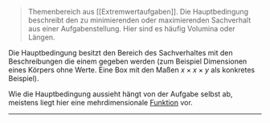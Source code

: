 > Themenbereich aus [[Extremwertaufgaben]].
> Die Hauptbedingung beschreibt den zu minimierenden oder maximierenden Sachverhalt aus einer Aufgabenstellung. Hier sind es häufig Volumina oder Längen.

Die Hauptbedingung besitzt den Bereich des Sachverhaltes mit den Beschreibungen die einem gegeben werden (zum Beispiel Dimensionen eines Körpers ohne Werte. Eine Box mit den Maßen $x\times x\times y$ als konkretes Beispiel).

Wie die Hauptbedingung aussieht hängt von der Aufgabe selbst ab, meistens liegt hier eine mehrdimensionale [Funktion](Funktion(en)) vor.

---
